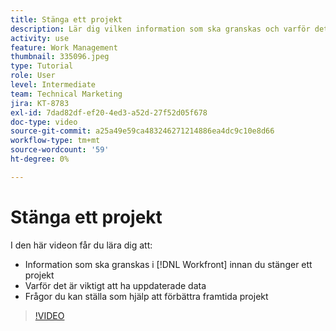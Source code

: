 ```yaml
---
title: Stänga ett projekt
description: Lär dig vilken information som ska granskas och varför det är viktigt att ha uppdaterade data i ett projekt innan du stänger det i [!DNL  Workfront].
activity: use
feature: Work Management
thumbnail: 335096.jpeg
type: Tutorial
role: User
level: Intermediate
team: Technical Marketing
jira: KT-8783
exl-id: 7dad82df-ef20-4ed3-a52d-27f52d05f678
doc-type: video
source-git-commit: a25a49e59ca483246271214886ea4dc9c10e8d66
workflow-type: tm+mt
source-wordcount: '59'
ht-degree: 0%

---
```


# Stänga ett projekt

I den här videon får du lära dig att:

* Information som ska granskas i [!DNL Workfront] innan du stänger ett projekt
* Varför det är viktigt att ha uppdaterade data
* Frågor du kan ställa som hjälp att förbättra framtida projekt

>[!VIDEO](https://video.tv.adobe.com/v/335096/?quality=12&learn=on)

<!---
learn more urls:
Update task status
Issue statuses
--->
